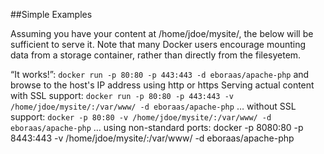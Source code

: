 ##Simple Examples

Assuming you have your content at /home/jdoe/mysite/, the below will be sufficient to serve it. Note that many Docker users encourage mounting data from a storage container, rather than directly from the filesyetem.

“It works!”: `docker run -p 80:80 -p 443:443 -d eboraas/apache-php` and browse to the host's IP address using http or https
Serving actual content with SSL support: `docker run -p 80:80 -p 443:443 -v /home/jdoe/mysite/:/var/www/ -d eboraas/apache-php`
… without SSL support: `docker -p 80:80 -v /home/jdoe/mysite/:/var/www/ -d eboraas/apache-php`
… using non-standard ports: docker -p 8080:80 -p 8443:443 -v /home/jdoe/mysite/:/var/www/ -d eboraas/apache-php
